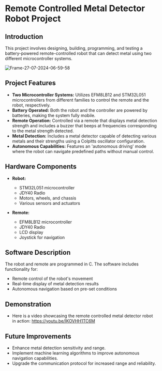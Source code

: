# Remote Controlled Metal Detector Robot Project

## Introduction

This project involves designing, building, programming, and testing a battery-powered remote-controlled robot that can detect metal using two different microcontroller systems.

![Frame-27-07-2024-06-59-58](https://github.com/user-attachments/assets/edaeab47-03c5-4e80-b535-ddd57738db67)

## Project Features

- **Two Microcontroller Systems:** Utilizes EFM8LB12 and STM32L051 microcontrollers from different families to control the remote and the robot, respectively.
- **Battery Operated:** Both the robot and the controller are powered by batteries, making the system fully mobile.
- **Remote Operation:** Controlled via a remote that displays metal detection strength and includes a buzzer that beeps at frequencies corresponding to the metal strength detected.
- **Metal Detection:** Includes a metal detector capable of detecting various metals and their strengths using a Colpitts oscillator configuration.
- **Autonomous Capabilities:** Features an 'autonomous driving' mode where the robot can navigate predefined paths without manual control.

## Hardware Components

- **Robot:**
  - STM32L051 microcontroller
  - JDY40 Radio
  - Motors, wheels, and chassis
  - Various sensors and actuators

- **Remote:**
  - EFM8LB12 microcontroller
  - JDY40 Radio
  - LCD display
  - Joystick for navigation

## Software Description

The robot and remote are programmed in C. The software includes functionality for:
- Remote control of the robot's movement
- Real-time display of metal detection results
- Autonomous navigation based on pre-set conditions

## Demonstration

- Here is a video showcasing the remote controlled metal detector robot in action: https://youtu.be/IKOVHH1TC6M

## Future Improvements

- Enhance metal detection sensitivity and range.
- Implement machine learning algorithms to improve autonomous navigation capabilities.
- Upgrade the communication protocol for increased range and reliability.

